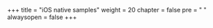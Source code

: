 +++
title = "iOS native samples"
weight = 20
chapter = false
pre = "<i class='fa ela-page'></i> "
alwaysopen = false
+++
